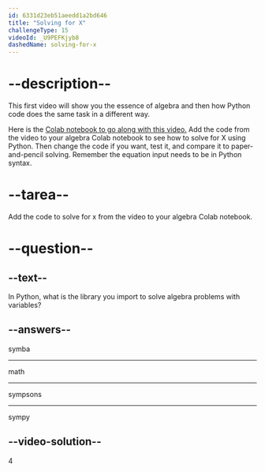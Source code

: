 ```yaml
---
id: 6331d23eb51aeedd1a2bd646
title: "Solving for X"
challengeType: 15
videoId: _U9PEFKjyb8
dashedName: solving-for-x
---
```


# --description--

This first video will show you the essence of algebra and then how Python code does the same task in a different way.

Here is the <a href="https://colab.research.google.com/drive/11Zi77gs1FKoEqfPqYa2HtTENiWZyQAO2?usp=sharing" target="_blank" rel="noopener noreferrer nofollow">Colab notebook to go along with this video.</a> Add the code from the video to your algebra Colab notebook to see how to solve for X using Python. Then change the code if you want, test it, and compare it to paper-and-pencil solving. Remember the equation input needs to be in Python syntax.

# --tarea--

Add the code to solve for x from the video to your algebra Colab notebook.

# --question--

## --text--

In Python, what is the library you import to solve algebra problems with variables?

## --answers--

symba

---

math

---

sympsons

---

sympy

## --video-solution--

4

